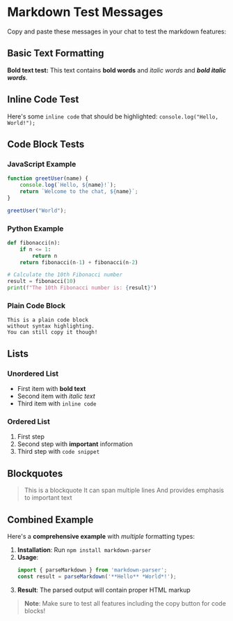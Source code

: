 # Markdown Test Messages

Copy and paste these messages in your chat to test the markdown features:

## Basic Text Formatting

**Bold text test:** This text contains **bold words** and *italic words* and ***bold italic words***.

## Inline Code Test

Here's some `inline code` that should be highlighted: `console.log("Hello, World!");`

## Code Block Tests

### JavaScript Example
```javascript
function greetUser(name) {
    console.log(`Hello, ${name}!`);
    return `Welcome to the chat, ${name}`;
}

greetUser("World");
```

### Python Example  
```python
def fibonacci(n):
    if n <= 1:
        return n
    return fibonacci(n-1) + fibonacci(n-2)

# Calculate the 10th Fibonacci number
result = fibonacci(10)
print(f"The 10th Fibonacci number is: {result}")
```

### Plain Code Block
```
This is a plain code block
without syntax highlighting.
You can still copy it though!
```

## Lists

### Unordered List
- First item with **bold text**
- Second item with *italic text*
- Third item with `inline code`

### Ordered List
1. First step
2. Second step with **important** information
3. Third step with `code snippet`

## Blockquotes

> This is a blockquote
> It can span multiple lines
> And provides emphasis to important text

## Combined Example

Here's a **comprehensive example** with *multiple* formatting types:

1. **Installation**: Run `npm install markdown-parser`
2. **Usage**: 
   ```javascript
   import { parseMarkdown } from 'markdown-parser';
   const result = parseMarkdown('**Hello** *World*!');
   ```
3. **Result**: The parsed output will contain proper HTML markup

> **Note**: Make sure to test all features including the copy button for code blocks!
